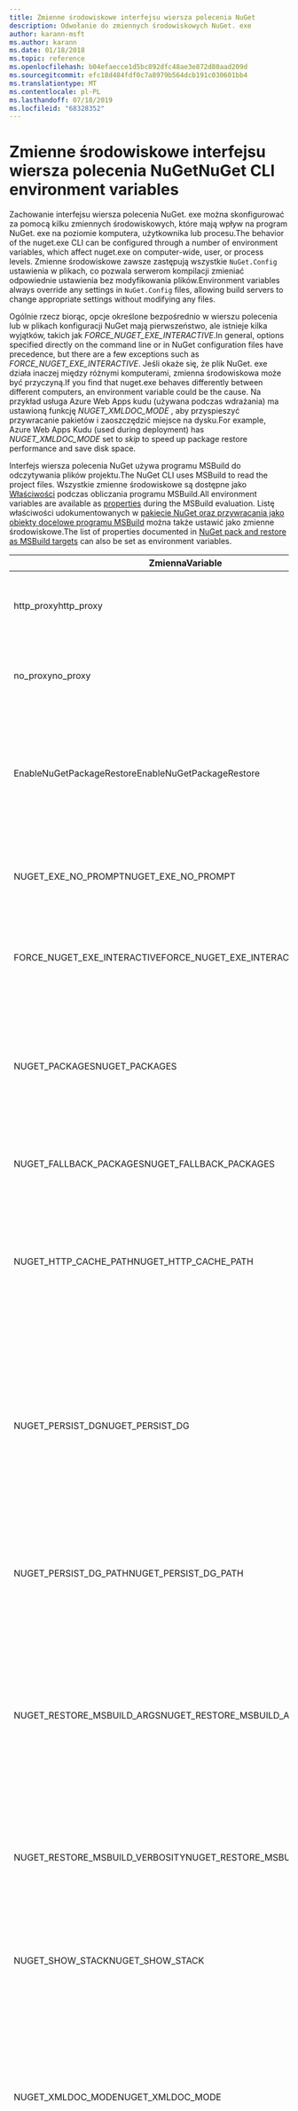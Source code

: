```yaml
---
title: Zmienne środowiskowe interfejsu wiersza polecenia NuGet
description: Odwołanie do zmiennych środowiskowych NuGet. exe
author: karann-msft
ms.author: karann
ms.date: 01/18/2018
ms.topic: reference
ms.openlocfilehash: b04efaecce1d5bc892dfc48ae3e872d80aad209d
ms.sourcegitcommit: efc18d484fdf0c7a8979b564dcb191c030601bb4
ms.translationtype: MT
ms.contentlocale: pl-PL
ms.lasthandoff: 07/18/2019
ms.locfileid: "68328352"
---
```

# <a name="nuget-cli-environment-variables"></a><span data-ttu-id="bc338-103">Zmienne środowiskowe interfejsu wiersza polecenia NuGet</span><span class="sxs-lookup"><span data-stu-id="bc338-103">NuGet CLI environment variables</span></span>

<span data-ttu-id="bc338-104">Zachowanie interfejsu wiersza polecenia NuGet. exe można skonfigurować za pomocą kilku zmiennych środowiskowych, które mają wpływ na program NuGet. exe na poziomie komputera, użytkownika lub procesu.</span><span class="sxs-lookup"><span data-stu-id="bc338-104">The behavior of the nuget.exe CLI can be configured through a number of environment variables, which affect nuget.exe on computer-wide, user, or process levels.</span></span> <span data-ttu-id="bc338-105">Zmienne środowiskowe zawsze zastępują wszystkie `NuGet.Config` ustawienia w plikach, co pozwala serwerom kompilacji zmieniać odpowiednie ustawienia bez modyfikowania plików.</span><span class="sxs-lookup"><span data-stu-id="bc338-105">Environment variables always override any settings in `NuGet.Config` files, allowing build servers to change appropriate settings without modifying any files.</span></span>

<span data-ttu-id="bc338-106">Ogólnie rzecz biorąc, opcje określone bezpośrednio w wierszu polecenia lub w plikach konfiguracji NuGet mają pierwszeństwo, ale istnieje kilka wyjątków, takich jak *FORCE_NUGET_EXE_INTERACTIVE*.</span><span class="sxs-lookup"><span data-stu-id="bc338-106">In general, options specified directly on the command line or in NuGet configuration files have precedence, but there are a few exceptions such as *FORCE_NUGET_EXE_INTERACTIVE*.</span></span> <span data-ttu-id="bc338-107">Jeśli okaże się, że plik NuGet. exe działa inaczej między różnymi komputerami, zmienna środowiskowa może być przyczyną.</span><span class="sxs-lookup"><span data-stu-id="bc338-107">If you find that nuget.exe behaves differently between different computers, an environment variable could be the cause.</span></span> <span data-ttu-id="bc338-108">Na przykład usługa Azure Web Apps kudu (używana podczas wdrażania) ma ustawioną funkcję  *NUGET_XMLDOC_MODE* , aby przyspieszyć przywracanie pakietów i zaoszczędzić miejsce na dysku.</span><span class="sxs-lookup"><span data-stu-id="bc338-108">For example, Azure Web Apps Kudu (used during deployment) has *NUGET_XMLDOC_MODE* set to *skip* to speed up package restore performance and save disk space.</span></span>

<span data-ttu-id="bc338-109">Interfejs wiersza polecenia NuGet używa programu MSBuild do odczytywania plików projektu.</span><span class="sxs-lookup"><span data-stu-id="bc338-109">The NuGet CLI uses MSBuild to read the project files.</span></span> <span data-ttu-id="bc338-110">Wszystkie zmienne środowiskowe są dostępne jako [Właściwości](/visualstudio/msbuild/msbuild-command-line-reference) podczas obliczania programu MSBuild.</span><span class="sxs-lookup"><span data-stu-id="bc338-110">All environment variables are available as [properties](/visualstudio/msbuild/msbuild-command-line-reference) during the MSBuild evaluation.</span></span>
<span data-ttu-id="bc338-111">Listę właściwości udokumentowanych w [pakiecie NuGet oraz przywracania jako obiekty docelowe programu MSBuild](../msbuild-targets.md#restore-properties) można także ustawić jako zmienne środowiskowe.</span><span class="sxs-lookup"><span data-stu-id="bc338-111">The list of properties documented in [NuGet pack and restore as MSBuild targets](../msbuild-targets.md#restore-properties) can also be set as environment variables.</span></span>

| <span data-ttu-id="bc338-112">Zmienna</span><span class="sxs-lookup"><span data-stu-id="bc338-112">Variable</span></span> | <span data-ttu-id="bc338-113">Opis</span><span class="sxs-lookup"><span data-stu-id="bc338-113">Description</span></span> | <span data-ttu-id="bc338-114">Uwagi</span><span class="sxs-lookup"><span data-stu-id="bc338-114">Remarks</span></span> |
| --- | --- | --- |
| <span data-ttu-id="bc338-115">http_proxy</span><span class="sxs-lookup"><span data-stu-id="bc338-115">http_proxy</span></span> | <span data-ttu-id="bc338-116">Serwer proxy HTTP używany do operacji HTTP programu NuGet.</span><span class="sxs-lookup"><span data-stu-id="bc338-116">Http proxy used for NuGet HTTP operations.</span></span> | <span data-ttu-id="bc338-117">Zostanie to określone jako `http://<username>:<password>@proxy.com`.</span><span class="sxs-lookup"><span data-stu-id="bc338-117">This would be specified as `http://<username>:<password>@proxy.com`.</span></span> |
| <span data-ttu-id="bc338-118">no_proxy</span><span class="sxs-lookup"><span data-stu-id="bc338-118">no_proxy</span></span> | <span data-ttu-id="bc338-119">Konfiguruje domeny do pomijania przy użyciu serwera proxy.</span><span class="sxs-lookup"><span data-stu-id="bc338-119">Configures domains to bypass from using proxy.</span></span> | <span data-ttu-id="bc338-120">Określone jako domeny oddzielone przecinkami (,).</span><span class="sxs-lookup"><span data-stu-id="bc338-120">Specified as domains separated by comma (,).</span></span> |
| <span data-ttu-id="bc338-121">EnableNuGetPackageRestore</span><span class="sxs-lookup"><span data-stu-id="bc338-121">EnableNuGetPackageRestore</span></span> | <span data-ttu-id="bc338-122">Flaga w przypadku, gdy program NuGet powinien niejawnie udzielić zgody, jeśli jest wymagany przez pakiet podczas przywracania.</span><span class="sxs-lookup"><span data-stu-id="bc338-122">Flag for if NuGet should implicitly grant consent if that's required by package on restore.</span></span> | <span data-ttu-id="bc338-123">Określona flaga jest traktowana jako *true* lub *1*, każda inna wartość traktowana jako flaga nie jest ustawiona.</span><span class="sxs-lookup"><span data-stu-id="bc338-123">Specified flag is treated as *true* or *1*, any other value treated as flag not set.</span></span> |
| <span data-ttu-id="bc338-124">NUGET_EXE_NO_PROMPT</span><span class="sxs-lookup"><span data-stu-id="bc338-124">NUGET_EXE_NO_PROMPT</span></span> | <span data-ttu-id="bc338-125">Uniemożliwia programowi exe monitowanie o poświadczenia.</span><span class="sxs-lookup"><span data-stu-id="bc338-125">Prevents the exe for prompting for credentials.</span></span> | <span data-ttu-id="bc338-126">Wszystkie wartości poza wartością null lub pusty ciąg będą traktowane jako ten zestaw flag/true.</span><span class="sxs-lookup"><span data-stu-id="bc338-126">Any value except null or empty string will be treated as this flag set/true.</span></span> |
| <span data-ttu-id="bc338-127">FORCE_NUGET_EXE_INTERACTIVE</span><span class="sxs-lookup"><span data-stu-id="bc338-127">FORCE_NUGET_EXE_INTERACTIVE</span></span> | <span data-ttu-id="bc338-128">Globalna zmienna środowiskowa aby wymusić tryb interaktywny.</span><span class="sxs-lookup"><span data-stu-id="bc338-128">Global environment variable to force interactive mode.</span></span> | <span data-ttu-id="bc338-129">Wszystkie wartości poza wartością null lub pusty ciąg będą traktowane jako ten zestaw flag/true.</span><span class="sxs-lookup"><span data-stu-id="bc338-129">Any value except null or empty string will be treated as this flag set/true.</span></span> |
| <span data-ttu-id="bc338-130">NUGET_PACKAGES</span><span class="sxs-lookup"><span data-stu-id="bc338-130">NUGET_PACKAGES</span></span> | <span data-ttu-id="bc338-131">Ścieżka do użycia dla folderu *Global-Packages* , zgodnie z opisem w temacie [Zarządzanie pakietami globalnymi i folderami pamięci](../../consume-packages/managing-the-global-packages-and-cache-folders.md)podręcznej.</span><span class="sxs-lookup"><span data-stu-id="bc338-131">Path to use for the *global-packages* folder as described on [Managing the global packages and cache folders](../../consume-packages/managing-the-global-packages-and-cache-folders.md).</span></span> | <span data-ttu-id="bc338-132">Określono jako ścieżkę bezwzględną.</span><span class="sxs-lookup"><span data-stu-id="bc338-132">Specified as absolute path.</span></span> |
| <span data-ttu-id="bc338-133">NUGET_FALLBACK_PACKAGES</span><span class="sxs-lookup"><span data-stu-id="bc338-133">NUGET_FALLBACK_PACKAGES</span></span> | <span data-ttu-id="bc338-134">Foldery globalnych pakietów bazowych.</span><span class="sxs-lookup"><span data-stu-id="bc338-134">Global fallback packages folders.</span></span> | <span data-ttu-id="bc338-135">Bezwzględne ścieżki folderu rozdzielone średnikami (;).</span><span class="sxs-lookup"><span data-stu-id="bc338-135">Absolute folder paths separated by semicolon (;).</span></span> |
| <span data-ttu-id="bc338-136">NUGET_HTTP_CACHE_PATH</span><span class="sxs-lookup"><span data-stu-id="bc338-136">NUGET_HTTP_CACHE_PATH</span></span> | <span data-ttu-id="bc338-137">Ścieżka do użycia dla folderu *pamięci podręcznej http* zgodnie z opisem w temacie [Zarządzanie pakietami globalnymi i folderami pamięci](../../consume-packages/managing-the-global-packages-and-cache-folders.md)podręcznej.</span><span class="sxs-lookup"><span data-stu-id="bc338-137">Path to use for the *http-cache* folder as described on [Managing the global packages and cache folders](../../consume-packages/managing-the-global-packages-and-cache-folders.md).</span></span> | <span data-ttu-id="bc338-138">Określono jako ścieżkę bezwzględną.</span><span class="sxs-lookup"><span data-stu-id="bc338-138">Specified as absolute path.</span></span> |
| <span data-ttu-id="bc338-139">NUGET_PERSIST_DG</span><span class="sxs-lookup"><span data-stu-id="bc338-139">NUGET_PERSIST_DG</span></span> | <span data-ttu-id="bc338-140">Flaga oznaczająca, czy pliki DG (dane zbierane z programu MSBuild) powinny zostać utrwalone.</span><span class="sxs-lookup"><span data-stu-id="bc338-140">Flag indicating if dg files (data collected from MSBuild) should be persisted.</span></span> | <span data-ttu-id="bc338-141">Określony jako *true* lub *false* (wartość domyślna), jeśli NUGET_PERSIST_DG_PATH nie jest ustawiony w katalogu tymczasowym (NuGetScratch folder w bieżącym katalogu tymczasowym środowiska).</span><span class="sxs-lookup"><span data-stu-id="bc338-141">Specified as *true* or *false* (default), if NUGET_PERSIST_DG_PATH not set will be stored to temporary directory (NuGetScratch folder in current environment temp directory).</span></span> |
| <span data-ttu-id="bc338-142">NUGET_PERSIST_DG_PATH</span><span class="sxs-lookup"><span data-stu-id="bc338-142">NUGET_PERSIST_DG_PATH</span></span> | <span data-ttu-id="bc338-143">Ścieżka do utrwalania plików DG.</span><span class="sxs-lookup"><span data-stu-id="bc338-143">Path to persist dg files.</span></span> | <span data-ttu-id="bc338-144">Określona jako ścieżka bezwzględna, ta opcja jest używana tylko wtedy, gdy *NUGET_PERSIST_DG* ma wartość true.</span><span class="sxs-lookup"><span data-stu-id="bc338-144">Specified as absolute path, this option is only used when *NUGET_PERSIST_DG* is set to true.</span></span> |
| <span data-ttu-id="bc338-145">NUGET_RESTORE_MSBUILD_ARGS</span><span class="sxs-lookup"><span data-stu-id="bc338-145">NUGET_RESTORE_MSBUILD_ARGS</span></span> | <span data-ttu-id="bc338-146">Ustawia dodatkowe argumenty MSBuild.</span><span class="sxs-lookup"><span data-stu-id="bc338-146">Sets additional MSBuild arguments.</span></span> | <span data-ttu-id="bc338-147">Przekazuj argumenty identyczne z sposobem przekazywania ich do programu MSBuild. exe.</span><span class="sxs-lookup"><span data-stu-id="bc338-147">Pass arguments identical to how you would pass them to msbuild.exe.</span></span> <span data-ttu-id="bc338-148">Przykładem ustawienia właściwości projektu foo z wiersza polecenia na pasek wartości będzie/p: foo = bar</span><span class="sxs-lookup"><span data-stu-id="bc338-148">An example of setting a project property Foo from the command line to value Bar would be /p:Foo=Bar</span></span> |
| <span data-ttu-id="bc338-149">NUGET_RESTORE_MSBUILD_VERBOSITY</span><span class="sxs-lookup"><span data-stu-id="bc338-149">NUGET_RESTORE_MSBUILD_VERBOSITY</span></span> | <span data-ttu-id="bc338-150">Ustawia poziom szczegółowości dziennika programu MSBuild.</span><span class="sxs-lookup"><span data-stu-id="bc338-150">Sets the MSBuild log verbosity.</span></span> | <span data-ttu-id="bc338-151">Wartość domyślna  to cicha ("/v: q").</span><span class="sxs-lookup"><span data-stu-id="bc338-151">Default is *quiet* ("/v:q").</span></span> <span data-ttu-id="bc338-152">Możliwe wartości *q [uiet]* , *m [inimal]* , *n [ormal]* , *d [egółowy]* i *diag [nostic]* .</span><span class="sxs-lookup"><span data-stu-id="bc338-152">Possible values *q[uiet]*, *m[inimal]*, *n[ormal]*, *d[etailed]*, and *diag[nostic]*.</span></span> |
| <span data-ttu-id="bc338-153">NUGET_SHOW_STACK</span><span class="sxs-lookup"><span data-stu-id="bc338-153">NUGET_SHOW_STACK</span></span> | <span data-ttu-id="bc338-154">Określa, czy pełny wyjątek (w tym ślad stosu) powinien być widoczny dla użytkownika.</span><span class="sxs-lookup"><span data-stu-id="bc338-154">Determines whether the full exception (including stack trace) should be displayed to the user.</span></span> | <span data-ttu-id="bc338-155">Określony jako *true* lub *false* (wartość domyślna).</span><span class="sxs-lookup"><span data-stu-id="bc338-155">Specified as *true* or *false* (default).</span></span> |
| <span data-ttu-id="bc338-156">NUGET_XMLDOC_MODE</span><span class="sxs-lookup"><span data-stu-id="bc338-156">NUGET_XMLDOC_MODE</span></span> | <span data-ttu-id="bc338-157">Określa, jak zestawy plików XML dokumentacji mają być obsługiwane.</span><span class="sxs-lookup"><span data-stu-id="bc338-157">Determines how assemblies XML documentation file extraction should be handled.</span></span> | <span data-ttu-id="bc338-158">Obsługiwane tryby są *pomijane* (nie Wyodrębniaj plików dokumentacji XML), *Kompresuj* (Przechowuj pliki doc XML jako archiwum zip) lub *none* (domyślnie Traktuj pliki doc XML jako zwykłe pliki).</span><span class="sxs-lookup"><span data-stu-id="bc338-158">Supported modes are *skip* (do not extract XML documentation files), *compress* (store XML doc files as a zip archive) or *none* (default, treat XML doc files as regular files).</span></span> |
| <span data-ttu-id="bc338-159">NUGET_CERT_REVOCATION_MODE</span><span class="sxs-lookup"><span data-stu-id="bc338-159">NUGET_CERT_REVOCATION_MODE</span></span> | <span data-ttu-id="bc338-160">Określa, w jaki sposób sprawdzanie stanu odwołania certyfikatu użytego do podpisania pakietu jest wykonywane podczas instalowania lub przywracania podpisanego pakietu.</span><span class="sxs-lookup"><span data-stu-id="bc338-160">Determines how the revocation status check of the certificate used to sign a package, is performed when a signed package is installed or restored.</span></span> <span data-ttu-id="bc338-161">Gdy wartość nie jest ustawiona, `online`wartością domyślną jest.</span><span class="sxs-lookup"><span data-stu-id="bc338-161">When not set, defaults to `online`.</span></span>| <span data-ttu-id="bc338-162">Możliwe wartości *online* (domyślnie), *offline*.</span><span class="sxs-lookup"><span data-stu-id="bc338-162">Possible values *online* (default), *offline*.</span></span>  <span data-ttu-id="bc338-163">Powiązane z [NU3028](../errors-and-warnings/NU3028.md)</span><span class="sxs-lookup"><span data-stu-id="bc338-163">Related to [NU3028](../errors-and-warnings/NU3028.md)</span></span> |

